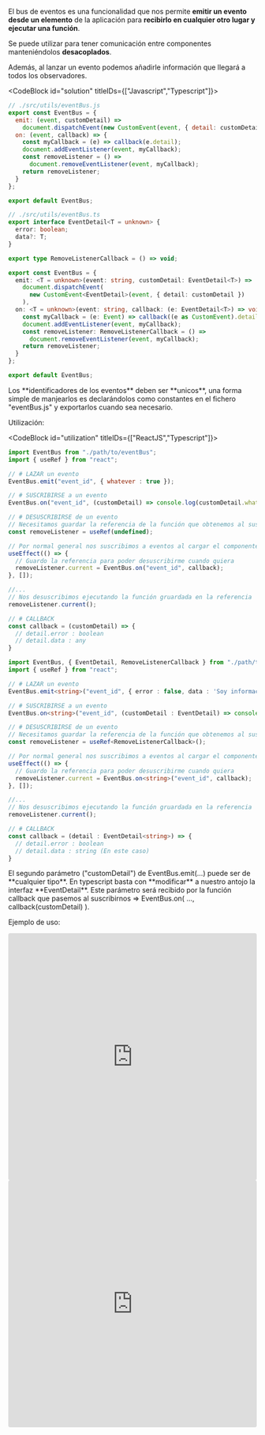 El bus de eventos es una funcionalidad que nos permite **emitir un evento desde un elemento**
de la aplicación para **recibirlo en cualquier otro lugar y ejecutar una función**.

Se puede utilizar para tener comunicación entre componentes manteniéndolos **desacoplados**.

Además, al lanzar un evento podemos añadirle información que llegará a todos los observadores.

<CodeBlock id="solution" titleIDs={["Javascript","Typescript"]}>

```js
// ./src/utils/eventBus.js
export const EventBus = {
  emit: (event, customDetail) =>
    document.dispatchEvent(new CustomEvent(event, { detail: customDetail })),
  on: (event, callback) => {
    const myCallback = (e) => callback(e.detail);
    document.addEventListener(event, myCallback);
    const removeListener = () =>
      document.removeEventListener(event, myCallback);
    return removeListener;
  }
};

export default EventBus;
```

```typescript
// ./src/utils/eventBus.ts
export interface EventDetail<T = unknown> {
  error: boolean;
  data?: T;
}

export type RemoveListenerCallback = () => void;

export const EventBus = {
  emit: <T = unknown>(event: string, customDetail: EventDetail<T>) =>
    document.dispatchEvent(
      new CustomEvent<EventDetail>(event, { detail: customDetail })
    ),
  on: <T = unknown>(event: string, callback: (e: EventDetail<T>) => void) => {
    const myCallback = (e: Event) => callback((e as CustomEvent).detail);
    document.addEventListener(event, myCallback);
    const removeListener: RemoveListenerCallback = () =>
      document.removeEventListener(event, myCallback);
    return removeListener;
  }
};

export default EventBus;
```

</CodeBlock>

<Note> 
  Los **identificadores de los eventos** deben ser **unicos**, una forma simple de manjearlos es
  declarándolos como constantes en el fichero "eventBus.js" y exportarlos cuando sea necesario.
</Note>

<SectionTitle>Utilización:</SectionTitle>

<CodeBlock id="utilization" titleIDs={["ReactJS","Typescript"]}>

```js
import EventBus from "./path/to/eventBus";
import { useRef } from "react";

// # LAZAR un evento
EventBus.emit("event_id", { whatever : true });

// # SUSCRIBIRSE a un evento
EventBus.on("event_id", (customDetail) => console.log(customDetail.whatever));

// # DESUSCRIBIRSE de un evento
// Necesitamos guardar la referencia de la función que obtenemos al suscribirnos
const removeListener = useRef(undefined);

// Por normal general nos suscribimos a eventos al cargar el componente
useEffect(() => {
  // Guardo la referencia para poder desuscribirme cuando quiera
  removeListener.current = EventBus.on("event_id", callback);
}, []);

//...
// Nos desuscribimos ejecutando la función gruardada en la referencia
removeListener.current();

// # CALLBACK
const callback = (customDetail) => {
  // detail.error : boolean
  // detail.data : any
}
```

```ts
import EventBus, { EventDetail, RemoveListenerCallback } from "./path/to/eventBus";
import { useRef } from "react";

// # LAZAR un evento
EventBus.emit<string>("event_id", { error : false, data : 'Soy información del evento' });

// # SUSCRIBIRSE a un evento
EventBus.on<string>("event_id", (customDetail : EventDetail) => console.log(customDetail.data));

// # DESUSCRIBIRSE de un evento
// Necesitamos guardar la referencia de la función que obtenemos al suscribirnos
const removeListener = useRef<RemoveListenerCallback>();

// Por normal general nos suscribimos a eventos al cargar el componente
useEffect(() => {
  // Guardo la referencia para poder desuscribirme cuando quiera
  removeListener.current = EventBus.on<string>("event_id", callback);
}, []);

//...
// Nos desuscribimos ejecutando la función gruardada en la referencia
removeListener.current();

// # CALLBACK
const callback = (detail : EventDetail<string>) => {
  // detail.error : boolean
  // detail.data : string (En este caso)
}
```

</CodeBlock>

<Note> 
  El segundo parámetro ("customDetail") de EventBus.emit(...) puede ser de **cualquier tipo**. En typescript basta con **modificar** a nuestro antojo la interfaz **EventDetail**. Este parámetro será recibido por la función callback que pasemos al suscribirnos => EventBus.on( ..., callback(customDetail) ).
</Note>

<SectionTitle>Ejemplo de uso:</SectionTitle>

<iframe src="https://codesandbox.io/embed/bus-de-eventos-ligero-en-react-js-znqx3i?codemirror=1&expanddevtools=1&fontsize=14&hidenavigation=1&module=%2Fsrc%2FApp.js&theme=dark"
     style="width:100%; height:500px; border:0; border-radius: 4px; overflow:hidden;"
     title="Bus de eventos ligero en React JS"
     allow="accelerometer; ambient-light-sensor; camera; encrypted-media; geolocation; gyroscope; hid; microphone; midi; payment; usb; vr; xr-spatial-tracking"
     sandbox="allow-forms allow-modals allow-popups allow-presentation allow-same-origin allow-scripts"
></iframe>

<iframe src="https://codesandbox.io/embed/bus-de-eventos-ligero-con-react-typescript-jx2pd3?codemirror=1&expanddevtools=1&fontsize=14&hidenavigation=1&module=%2Fsrc%2FApp.tsx&theme=dark"
     style="width:100%; height:500px; border:0; border-radius: 4px; overflow:hidden;"
     title="Bus de eventos ligero con React Typescript"
     allow="accelerometer; ambient-light-sensor; camera; encrypted-media; geolocation; gyroscope; hid; microphone; midi; payment; usb; vr; xr-spatial-tracking"
     sandbox="allow-forms allow-modals allow-popups allow-presentation allow-same-origin allow-scripts"
     className="mt-5"
></iframe>